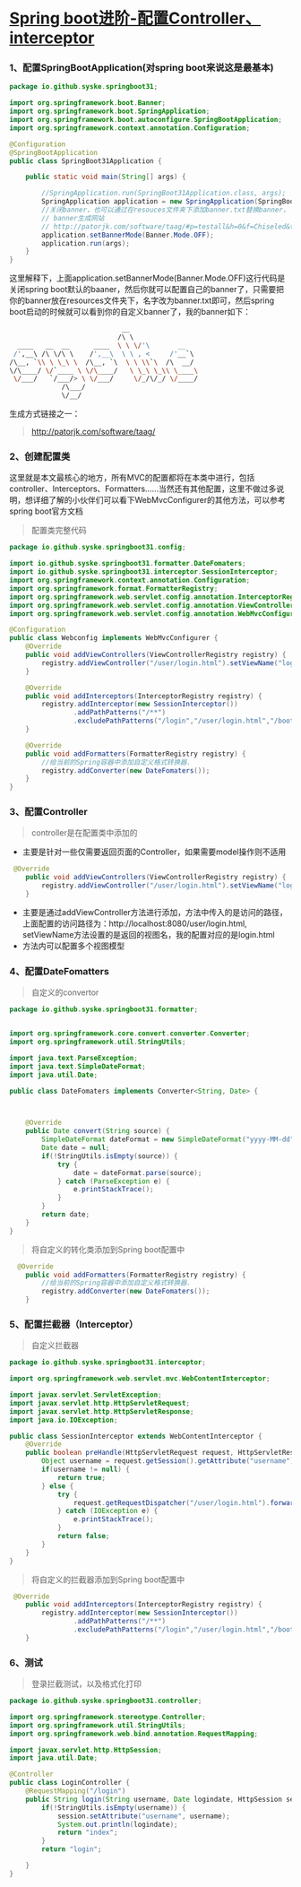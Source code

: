 # [Spring boot进阶-配置Controller、interceptor](https://www.cnblogs.com/caoleiCoding/p/9404236.html)



### 1、配置SpringBootApplication(对spring boot来说这是最基本)

```java
package io.github.syske.springboot31;

import org.springframework.boot.Banner;
import org.springframework.boot.SpringApplication;
import org.springframework.boot.autoconfigure.SpringBootApplication;
import org.springframework.context.annotation.Configuration;

@Configuration
@SpringBootApplication
public class SpringBoot31Application {

    public static void main(String[] args) {

        //SpringApplication.run(SpringBoot31Application.class, args);
        SpringApplication application = new SpringApplication(SpringBoot31Application.class);
        //关闭banner，也可以通过在resouces文件夹下添加banner.txt替换banner，
        // banner生成网站
        // http://patorjk.com/software/taag/#p=testall&h=0&f=Chiseled&t=syske
        application.setBannerMode(Banner.Mode.OFF);
        application.run(args);
    }
}
```

这里解释下，上面application.setBannerMode(Banner.Mode.OFF)这行代码是关闭spring boot默认的baaner，然后你就可以配置自己的banner了，只需要把你的banner放在resources文件夹下，名字改为banner.txt即可，然后spring boot启动的时候就可以看到你的自定义banner了，我的banner如下：

```sh
                            __                 
                           /\ \                
  ____   __  __      ____  \ \ \/'\       __   
 /',__\ /\ \/\ \    /',__\  \ \ , <     /'__`\ 
/\__, `\\ \ \_\ \  /\__, `\  \ \ \\`\  /\  __/ 
\/\____/ \/`____ \ \/\____/   \ \_\ \_\\ \____\
 \/___/   `/___/> \ \/___/     \/_/\/_/ \/____/
             /\___/                            
             \/__/                             
```

生成方式链接之一：

> http://patorjk.com/software/taag/

### 2、创建配置类

这里就是本文最核心的地方，所有MVC的配置都将在本类中进行，包括controller、Interceptors、Formatters……当然还有其他配置，这里不做过多说明，想详细了解的小伙伴们可以看下WebMvcConfigurer的其他方法，可以参考spring boot官方文档

> 配置类完整代码

```java
package io.github.syske.springboot31.config;

import io.github.syske.springboot31.formatter.DateFomaters;
import io.github.syske.springboot31.interceptor.SessionInterceptor;
import org.springframework.context.annotation.Configuration;
import org.springframework.format.FormatterRegistry;
import org.springframework.web.servlet.config.annotation.InterceptorRegistry;
import org.springframework.web.servlet.config.annotation.ViewControllerRegistry;
import org.springframework.web.servlet.config.annotation.WebMvcConfigurer;

@Configuration
public class Webconfig implements WebMvcConfigurer {
    @Override
    public void addViewControllers(ViewControllerRegistry registry) {
        registry.addViewController("/user/login.html").setViewName("login");
    }

    @Override
    public void addInterceptors(InterceptorRegistry registry) {
        registry.addInterceptor(new SessionInterceptor())
                .addPathPatterns("/**")
                .excludePathPatterns("/login","/user/login.html","/bootsrap/**");
    }

    @Override
    public void addFormatters(FormatterRegistry registry) {
        //给当前的Spring容器中添加自定义格式转换器.
        registry.addConverter(new DateFomaters());
    }
}
```

### 3、配置Controller

> controller是在配置类中添加的

- 主要是针对一些仅需要返回页面的Controller，如果需要model操作则不适用

```java
 @Override
    public void addViewControllers(ViewControllerRegistry registry) {
        registry.addViewController("/user/login.html").setViewName("login");
    }
```

- 主要是通过addViewController方法进行添加，方法中传入的是访问的路径，上面配置的访问路径为：http://localhost:8080/user/login.html, setViewName方法设置的是返回的视图名，我的配置对应的是login.html
- 方法内可以配置多个视图模型

### 4、配置DateFomatters

> 自定义的convertor

```java
package io.github.syske.springboot31.formatter;


import org.springframework.core.convert.converter.Converter;
import org.springframework.util.StringUtils;

import java.text.ParseException;
import java.text.SimpleDateFormat;
import java.util.Date;

public class DateFomaters implements Converter<String, Date> {



    @Override
    public Date convert(String source) {
        SimpleDateFormat dateFormat = new SimpleDateFormat("yyyy-MM-dd");
        Date date = null;
        if(!StringUtils.isEmpty(source)) {
            try {
                date = dateFormat.parse(source);
            } catch (ParseException e) {
                e.printStackTrace();
            }
        }
        return date;
    }
}
```

> 将自定义的转化类添加到Spring boot配置中

```java
  @Override
    public void addFormatters(FormatterRegistry registry) {
        //给当前的Spring容器中添加自定义格式转换器.
        registry.addConverter(new DateFomaters());
    }
```

### 5、配置拦截器（Interceptor）

> 自定义拦截器

```java
package io.github.syske.springboot31.interceptor;

import org.springframework.web.servlet.mvc.WebContentInterceptor;

import javax.servlet.ServletException;
import javax.servlet.http.HttpServletRequest;
import javax.servlet.http.HttpServletResponse;
import java.io.IOException;

public class SessionInterceptor extends WebContentInterceptor {
    @Override
    public boolean preHandle(HttpServletRequest request, HttpServletResponse response, Object handler) throws ServletException {
        Object username = request.getSession().getAttribute("username");
        if(username != null) {
            return true;
        } else {
            try {
                request.getRequestDispatcher("/user/login.html").forward(request,response);
            } catch (IOException e) {
                e.printStackTrace();
            }
            return false;
        }
    }
}
```

> 将自定义的拦截器添加到Spring boot配置中

```java
 @Override
    public void addInterceptors(InterceptorRegistry registry) {
        registry.addInterceptor(new SessionInterceptor())
                .addPathPatterns("/**")
                .excludePathPatterns("/login","/user/login.html","/bootsrap/**");
    }
```

### 6、测试

> 登录拦截测试，以及格式化打印

```java
package io.github.syske.springboot31.controller;

import org.springframework.stereotype.Controller;
import org.springframework.util.StringUtils;
import org.springframework.web.bind.annotation.RequestMapping;

import javax.servlet.http.HttpSession;
import java.util.Date;

@Controller
public class LoginController {
    @RequestMapping("/login")
    public String login(String username, Date logindate, HttpSession session) {
        if(!StringUtils.isEmpty(username)) {
            session.setAttribute("username", username);
            System.out.println(logindate);
            return "index";
        }
        return "login";

    }
}
```